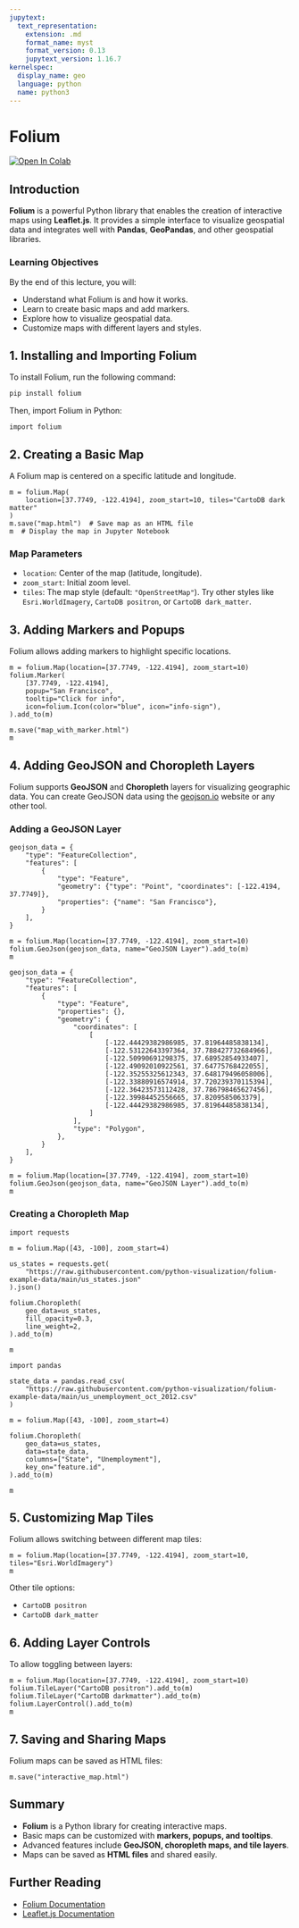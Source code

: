 ```yaml
---
jupytext:
  text_representation:
    extension: .md
    format_name: myst
    format_version: 0.13
    jupytext_version: 1.16.7
kernelspec:
  display_name: geo
  language: python
  name: python3
---
```


# Folium

[![Open In Colab](https://colab.research.google.com/assets/colab-badge.svg)](https://colab.research.google.com/github/giswqs/geog-510/blob/main/book/geospatial/folium.ipynb)

## Introduction
**Folium** is a powerful Python library that enables the creation of interactive maps using **Leaflet.js**. It provides a simple interface to visualize geospatial data and integrates well with **Pandas**, **GeoPandas**, and other geospatial libraries.

### Learning Objectives
By the end of this lecture, you will:
- Understand what Folium is and how it works.
- Learn to create basic maps and add markers.
- Explore how to visualize geospatial data.
- Customize maps with different layers and styles.

## 1. Installing and Importing Folium
To install Folium, run the following command:

```bash
pip install folium
```

Then, import Folium in Python:

```{code-cell} ipython3
import folium
```

## 2. Creating a Basic Map
A Folium map is centered on a specific latitude and longitude.

```{code-cell} ipython3
m = folium.Map(
    location=[37.7749, -122.4194], zoom_start=10, tiles="CartoDB dark matter"
)
m.save("map.html")  # Save map as an HTML file
m  # Display the map in Jupyter Notebook
```

### Map Parameters
- `location`: Center of the map (latitude, longitude).
- `zoom_start`: Initial zoom level.
- `tiles`: The map style (default: `"OpenStreetMap"`). Try other styles like `Esri.WorldImagery`, `CartoDB positron`, or `CartoDB dark_matter`.

## 3. Adding Markers and Popups
Folium allows adding markers to highlight specific locations.

```{code-cell} ipython3
m = folium.Map(location=[37.7749, -122.4194], zoom_start=10)
folium.Marker(
    [37.7749, -122.4194],
    popup="San Francisco",
    tooltip="Click for info",
    icon=folium.Icon(color="blue", icon="info-sign"),
).add_to(m)

m.save("map_with_marker.html")
m
```

## 4. Adding GeoJSON and Choropleth Layers

Folium supports **GeoJSON** and **Choropleth** layers for visualizing geographic data. You can create GeoJSON data using the [geojson.io](https://geojson.io/) website or any other tool.

### Adding a GeoJSON Layer

```{code-cell} ipython3
geojson_data = {
    "type": "FeatureCollection",
    "features": [
        {
            "type": "Feature",
            "geometry": {"type": "Point", "coordinates": [-122.4194, 37.7749]},
            "properties": {"name": "San Francisco"},
        }
    ],
}

m = folium.Map(location=[37.7749, -122.4194], zoom_start=10)
folium.GeoJson(geojson_data, name="GeoJSON Layer").add_to(m)
m
```

```{code-cell} ipython3
geojson_data = {
    "type": "FeatureCollection",
    "features": [
        {
            "type": "Feature",
            "properties": {},
            "geometry": {
                "coordinates": [
                    [
                        [-122.44429382986985, 37.81964485838134],
                        [-122.53122643397364, 37.788427732684966],
                        [-122.50990691298375, 37.68952854933407],
                        [-122.49092010922561, 37.64775768422055],
                        [-122.35255325612343, 37.648179496058006],
                        [-122.33880916574914, 37.720239370115394],
                        [-122.36423573112428, 37.786798465627456],
                        [-122.39984452556665, 37.8209585063379],
                        [-122.44429382986985, 37.81964485838134],
                    ]
                ],
                "type": "Polygon",
            },
        }
    ],
}

m = folium.Map(location=[37.7749, -122.4194], zoom_start=10)
folium.GeoJson(geojson_data, name="GeoJSON Layer").add_to(m)
m
```

### Creating a Choropleth Map

```{code-cell} ipython3
import requests

m = folium.Map([43, -100], zoom_start=4)

us_states = requests.get(
    "https://raw.githubusercontent.com/python-visualization/folium-example-data/main/us_states.json"
).json()

folium.Choropleth(
    geo_data=us_states,
    fill_opacity=0.3,
    line_weight=2,
).add_to(m)

m
```

```{code-cell} ipython3
import pandas

state_data = pandas.read_csv(
    "https://raw.githubusercontent.com/python-visualization/folium-example-data/main/us_unemployment_oct_2012.csv"
)

m = folium.Map([43, -100], zoom_start=4)

folium.Choropleth(
    geo_data=us_states,
    data=state_data,
    columns=["State", "Unemployment"],
    key_on="feature.id",
).add_to(m)

m
```

## 5. Customizing Map Tiles
Folium allows switching between different map tiles:

```{code-cell} ipython3
m = folium.Map(location=[37.7749, -122.4194], zoom_start=10, tiles="Esri.WorldImagery")
m
```

Other tile options:
- `CartoDB positron`
- `CartoDB dark_matter`

## 6. Adding Layer Controls
To allow toggling between layers:

```{code-cell} ipython3
m = folium.Map(location=[37.7749, -122.4194], zoom_start=10)
folium.TileLayer("CartoDB positron").add_to(m)
folium.TileLayer("CartoDB darkmatter").add_to(m)
folium.LayerControl().add_to(m)
m
```

## 7. Saving and Sharing Maps
Folium maps can be saved as HTML files:

```{code-cell} ipython3
m.save("interactive_map.html")
```

## Summary
- **Folium** is a Python library for creating interactive maps.
- Basic maps can be customized with **markers, popups, and tooltips**.
- Advanced features include **GeoJSON, choropleth maps, and tile layers**.
- Maps can be saved as **HTML files** and shared easily.

## Further Reading
- [Folium Documentation](https://python-visualization.github.io/folium/)
- [Leaflet.js Documentation](https://leafletjs.com/)
